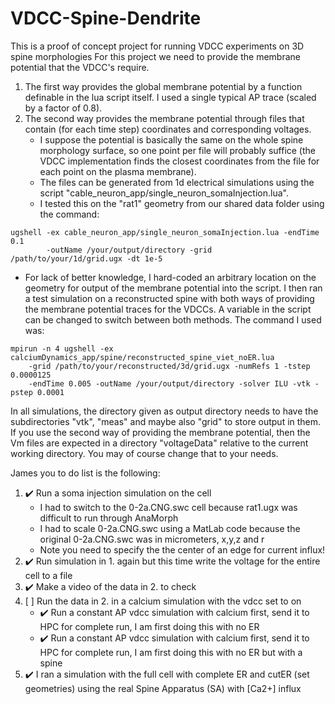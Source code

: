 # VDCC-Spine-Dendrite
This is a proof of concept project for running VDCC experiments on 3D spine morphologies
For this project we need to provide the membrane potential that the VDCC's require.
1. The first way provides the global membrane potential by a function definable in the lua script itself. I used a single typical AP trace (scaled by a factor of 0.8).
2. The second way provides the membrane potential through files that contain (for each time step) coordinates and corresponding voltages. 
   - I suppose the potential is basically the same on the whole spine morphology surface, so one point per file will probably suffice (the VDCC implementation finds the closest coordinates from the file for each point on the plasma membrane).
   - The files can be generated from 1d electrical simulations using the script "cable_neuron_app/single_neuron_somaInjection.lua".
   - I tested this on the "rat1" geometry from our shared data folder using the command:

```
ugshell -ex cable_neuron_app/single_neuron_somaInjection.lua -endTime 0.1 
        -outName /your/output/directory -grid /path/to/your/1d/grid.ugx -dt 1e-5
```
   - For lack of better knowledge, I hard-coded an arbitrary location on the geometry for output of the membrane potential into the script.
I then ran a test simulation on a reconstructed spine with both ways of providing the membrane potential traces for the VDCCs. A variable in the script can be changed to switch between both methods.
The command I used was:

	mpirun -n 4 ugshell -ex calciumDynamics_app/spine/reconstructed_spine_viet_noER.lua
		-grid /path/to/your/reconstructed/3d/grid.ugx -numRefs 1 -tstep 0.0000125
		-endTime 0.005 -outName /your/output/directory -solver ILU -vtk -pstep 0.0001 

In all simulations, the directory given as output directory needs to have the subdirectories "vtk", "meas" and maybe also "grid" to store output in them.
If you use the second way of providing the membrane potential, then the Vm files are expected in a directory "voltageData" relative to the current working directory. You may of course change that to your needs.

James you to do list is the following:
1. :heavy_check_mark: Run a soma injection simulation on the cell
    - I had to switch to the 0-2a.CNG.swc cell because rat1.ugx was difficult to run through AnaMorph
    - I had to scale 0-2a.CNG.swc using a MatLab code because the original 0-2a.CNG.swc was in micrometers, x,y,z and r
    - Note you need to specify the the center of an edge for current influx!
2. :heavy_check_mark: Run simulation in 1. again but this time write the voltage for the entire cell to a file
3. :heavy_check_mark: Make a video of the data in 2. to check
4. [ ] Run the data in 2. in a calcium simulation with the vdcc set to on
    - :heavy_check_mark: Run a constant AP vdcc simulation with calcium first, send it to HPC for complete run, I am first doing this 
with no ER
    - :heavy_check_mark: Run a constant AP vdcc simulation with calcium first, send it to HPC for complete run, I am first doing this 
with no ER but with a spine 
5. :heavy_check_mark: I ran a simulation with the full cell with complete ER and cutER (set geometries) using the real Spine Apparatus (SA) with [Ca2+] influx
